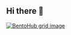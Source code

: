 ## Hi there 👋

[![BentoHub grid image](https://cloud.appwrite.io/v1/storage/buckets/667d390e003b1971a8be/files/66a7f14f0030c9030715/preview?project=667d35ca0017fb21fc6c)](https://bentohub.netlify.app/)

<!--
**ashpatx/ashpatx** is a ✨ _special_ ✨ repository because its `README.md` (this file) appears on your GitHub profile.

Here are some ideas to get you started:

- 🔭 I’m currently working on ...
- 🌱 I’m currently learning ...
- 👯 I’m looking to collaborate on ...
- 🤔 I’m looking for help with ...
- 💬 Ask me about ...
- 📫 How to reach me: ...
- 😄 Pronouns: ...
- ⚡ Fun fact: ...
-->
